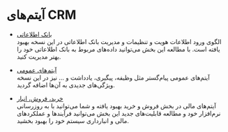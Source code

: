 
# آیتم‌های CRM

- [بانک اطلاعاتی](https://github.com/1stco/PayamGostarDocs/blob/master/releasenote/2.6.0/InformationBank.md)    
    الگوی ورود اطلاعات هویت و تنظیمات و مدیریت بانک اطلاعاتی در این نسخه بهبود یافته است. با مطالعه این بخش می‌توانید داده‌های مربوط به بانک اطلاعاتی خود را بهتر مدیریت کنید.

- [آیتم‌های عمومی](https://github.com/1stco/PayamGostarDocs/blob/master/releasenote/2.6.0/GeneralItems/GeneralItems.md)    
    آیتم‌های عمومی پیام‌گستر مثل وظیفه، پیگیری، یادداشت و ... نیز در این نسخه ویژگی‌های جدیدی به آن‌ها اضافه گردید.

- [خرید، فروش، انبار](https://github.com/1stco/PayamGostarDocs/blob/master/releasenote/2.6.0/BuySalesWarehouse/BuySalesWarehouse.md)   
    آیتم‌های مالی در بخش فروش و خرید بهبود یافته و شما می‌توانید با به روزرسانی نرم‌افزار خود و مطالعه قابلیت‌های جدید این بخش می‌توانید فرآیندها و عملکردهای مالی و انبارداری سیستم خود را بهبود بخشید.
